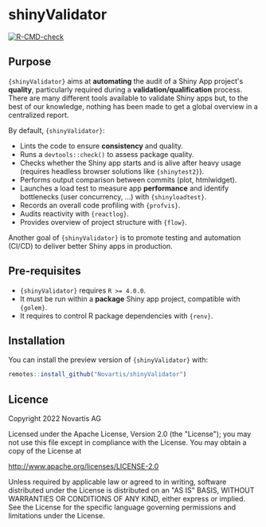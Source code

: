 
# shinyValidator

<!-- badges: start -->
[![R-CMD-check](https://github.com/Novartis/shinyValidator/workflows/R-CMD-check/badge.svg)](https://github.com/Novartis/shinyValidator/actions)
<!-- badges: end -->

## Purpose

`{shinyValidator}` aims at __automating__ the audit of a Shiny App project's __quality__, particularly required during a __validation/qualification__ process. There are many different tools available to validate Shiny apps but, to the best of our knowledge, nothing has been made to get a global overview in a centralized report. 

By default, `{shinyValidator}`:

- Lints the code to ensure __consistency__ and quality.
- Runs a `devtools::check()` to assess package quality.
- Checks whether the Shiny app starts and is alive after heavy usage (requires headless browser solutions like `{shinytest2}`).
- Performs output comparison between commits (plot, htmlwidget). 
- Launches a load test to measure app __performance__ and identify bottlenecks (user concurrency, ...) with `{shinyloadtest}`.
- Records an overall code profiling with `{profvis}`.
- Audits reactivity with `{reactlog}`.
- Provides overview of project structure with `{flow}`. 

Another goal of `{shinyValidator}` is to promote testing and automation (CI/CD) to deliver better Shiny apps in production. 

## Pre-requisites
- `{shinyValidator}` requires `R >= 4.0.0`. 
- It must be run within a __package__ Shiny app project, compatible with `{golem}`. 
- It requires to control R package dependencies with `{renv}`.

## Installation

You can install the preview version of `{shinyValidator}` with:

``` r
remotes::install_github("Novartis/shinyValidator")
```

## Licence

Copyright 2022 Novartis AG

Licensed under the Apache License, Version 2.0 (the "License");
you may not use this file except in compliance with the License.
You may obtain a copy of the License at

http://www.apache.org/licenses/LICENSE-2.0

Unless required by applicable law or agreed to in writing, software
distributed under the License is distributed on an "AS IS" BASIS,
WITHOUT WARRANTIES OR CONDITIONS OF ANY KIND, either express or implied.
See the License for the specific language governing permissions and
limitations under the License.